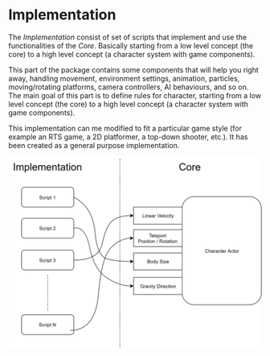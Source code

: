# Implementation

The _Implementation_ consist of set of scripts that implement and use the functionalities of the _Core_. Basically starting from a low level concept \(the core\) to a high level concept \(a character system with game components\).

This part of the package contains some components that will help you right away, handling movement, environment settings, animation, particles, moving/rotating platforms, camera controllers, AI behaviours, and so on. The main goal of this part is to define rules for character, starting from a low level concept \(the core\) to a high level concept \(a character system with game components\).

This implementation can me modified to fit a particular game style \(for example an RTS game, a 2D platformer, a top-down shooter, etc.\). It has been created as a general purpose implementation.

![](../../.gitbook/assets/imple_core.png)



